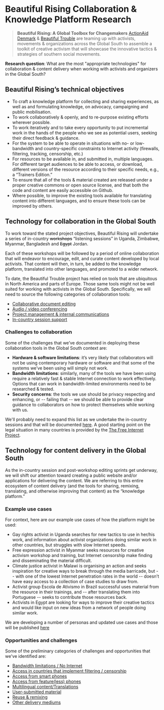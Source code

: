 Beautiful Rising Collaboration & Knowledge Platform Research
============================================================

> **Beautiful Rising: A Global Toolbox for Changemakers**
> [ActionAid Denmark][aadk] & [Beautiful Trouble][bt] are teaming up with activists, movements & organizations across the Global South to assemble a toolkit of creative activism that will showcase the innovative tactics & strategies of southern social movements.

**Research question**: What are the most "appropriate technologies" for collaboration & content delivery when working with activists and organizers in the Global South?

## Beautiful Rising’s technical objectives

* To craft a knowledge platform for collecting and sharing experiences, as well as and formulating knowledge, on advocacy, campaigning and public mobilisation.
* To work collaboratively & openly, and to re-purpose existing efforts wherever possible.
* To work iteratively and to take every opportunity to put incremental work in the hands of the people who we see as potential users, seeking their direct feedback & guidance.
* For the system to be able to operate in situations with no- or low-bandwidth and country-specific constraints to Internet activity (firewalls, filtering, tracking, censorship, etc.)
* For resources to be available in, and submitted in, multiple languages.
For different target audiences to be able to access, or download, different versions of the resource according to their specific needs, e.g., a “Trainers Edition.”
* To ensure that all of the tools & material created are released under a proper creative commons or open source license, and that both the code and content are easily accessible on Github.
* Where possible, to improve the existing tools available for translating content into different languages, and to ensure these tools can be improved by others.

## Technology for collaboration in the Global South

To work toward the stated project objectives, Beautiful Rising will undertake a series of in-country ~~workshops~~ “listening sessions” in Uganda, Zimbabwe, Myanmar, Bangladesh and ~~Egypt~~ Jordan.

Each of these workshops will be followed by a period of online collaboration that will endeavor to encourage, edit, and curate content developed by local activists. That content will then, in turn, be added to the knowledge platform, translated into other languages, and promoted to a wider network.

To date, the Beautiful Trouble project has relied on tools that are ubiquitous in North America and parts of Europe. Those same tools might not be well suited for working with activists in the Global South. Specifically, we will need to source the following categories of collaboration tools:

* [Collaborative document editing](docs/collab-research-editing.md)
* [Audio / video conferencing](docs/collab-research-conferencing.md)
* [Project management & internal communications](docs/collab-research-management.md)
* [In-country session support](docs/collab-research-sessions.md)

### Challenges to collaboration

Some of the challenges that we’ve documented in deploying these collaboration tools in the Global South context are:

* **Hardware & software limitations**: it’s very likely that collaborators will not be using contemporary hardware or software and that some of the systems we’ve been using will simply not work.
* **Bandwidth limitations**: similarly, many of the tools we have been using require a relatively fast & stable Internet connection to work effectively. Options that can work in bandwidth-limited environments need to be researched & tested.
* **Security concerns**: the tools we use should be privacy respecting and enhancing, or -- failing that -- we should be able to provide clear guidance to collaborators on how to protect themselves while working with us.

We'll probably need to expand this list as we undertake the in-country sessions and that will be documented [here](docs/collab-research-challenges.md). A good starting point on the legal situation in many countries is provided by the [The Free Internet Project](http://thefreeinternetproject.org/).

## Technology for content delivery in the Global South

As the in-country session and post-workshop editing sprints get underway, we will shift our attention toward creating a public website and/or applications for delivering the content. We are referring to this entire ecosystem of content delivery (and the tools for sharing, remixing, translating, and otherwise improving that content) as the “knowledge platform.”

### Example use cases

For context, here are our example use cases of how the platform might be used:

* Gay rights activist in Uganda searches for new tactics to use in her/his work, and information about activist organizations doing similar work in other countries, but struggles with slow Internet speeds.
* Free expression activist in Myanmar seeks resources for creative activism workshop and training, but Internet censorship make finding and disseminating the material difficult.
* Climate justice activist in Malawi is organising an action and seeks inspiration for creative ways to break through the media barricade, but -- with one of the lowest Internet penetration rates in the world -- doesn’t have easy access to a collection of case studies to draw from.
* Activist group Escola de Ativismo in Brazil successful uses material from the resource in their trainings, and -- after translating them into Portuguese -- seeks to contribute those resources back.
* Activists in Egypt are looking for ways to improve their creative tactics and would like input on new ideas from a network of people doing similar work.

We are developing a number of personas and updated use cases and those will be published [here](docs/research-personas-and-use-cases.md)

### Opportunities and challenges
Some of the preliminary categories of challenges and opportunities that we've identified are:

* [Bandwidth limitations / No Internet](docs/platform-research-bandwidth.md)
* [Access in countries that implement filtering / censorship](docs/platform-research-censorship.md)
* [Access from smart phones](docs/platform-research-smartphones.md)
* [Access from feature(less) phones](docs/platform-research-featurephones.md)
* [Multilingual content/Translations](docs/platform-research-translation.md)
* [User-submitted material](docs/platform-research-submissions.md)
* [Reuse & remixing](docs/platform-research-remixing.md)
* [Other delivery mediums](docs/platform-research-analog.md)

[aadk]: http://actionaid.org
[bt]: http://beautifultrouble.org
[bsol]: http://beautifulsolutions.info
[brising]: http://beautifulrising.org
[advisorynetwork]: http://beautifulrising.org/news/#announcing-the-first-members-of-the-beautiful-rising-advisory-network
